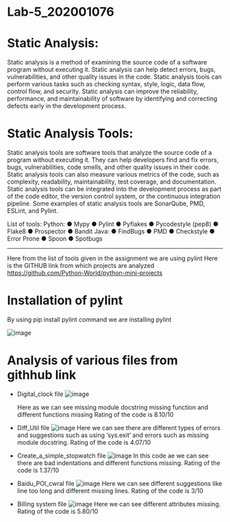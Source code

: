 # Lab-5_202001076

# Static Analysis:
Static analysis is a method of examining the source code of a software program without
executing it. Static analysis can help detect errors, bugs, vulnerabilities, and other quality issues
in the code. Static analysis tools can perform various tasks such as checking syntax, style,
logic, data flow, control flow, and security. Static analysis can improve the reliability,
performance, and maintainability of software by identifying and correcting defects early in the
development process.

# Static Analysis Tools:
Static analysis tools are software tools that analyze the source code of a program without
executing it. They can help developers find and fix errors, bugs, vulnerabilities, code smells, and
other quality issues in their code. Static analysis tools can also measure various metrics of the
code, such as complexity, readability, maintainability, test coverage, and documentation. Static
analysis tools can be integrated into the development process as part of the code editor, the
version control system, or the continuous integration pipeline. Some examples of static analysis
tools are SonarQube, PMD, ESLint, and Pylint.

List of tools:
Python:
● Mypy
● Pylint
● Pyflakes
● Pycodestyle (pep8)
● Flake8
● Prospector
● Bandit
Java:
● FindBugs
● PMD
● Checkstyle
● Error Prone
● Spoon
● Spotbugs

-----------------------------------------------------------------------------------------------------------------------------------------------------------------------
Here from the list of tools given in the assignment we are using pylint
Here is the GITHUB link from which projects are analyzed https://github.com/Python-World/python-mini-projects 

# Installation of pylint
By using pip install pylint command we are installing pylint

![image](https://user-images.githubusercontent.com/123475855/225271293-e8359c50-7a00-4ae3-bba2-ae6961001fb1.png)

# Analysis of various files from githhub link

* Digital_clock file
  ![image](https://user-images.githubusercontent.com/123475855/225271863-ea7c8aff-fa54-4b32-95b6-127f3f2e1061.png)
   
   Here as we can see missing module docstring missing function and different functions missing
   Rating of the code is 8.10/10

* Diff_Util file
  ![image](https://user-images.githubusercontent.com/123475855/225272494-3092a09d-b116-4eed-bed4-df82e9c519d7.png)
   Here we can see there are different types of errors and suggestions such as using ‘sys.exit’
   and errors such as missing module docstring.
   Rating of the code is 4.07/10

* Create_a_simple_stopwatch file
  ![image](https://user-images.githubusercontent.com/123475855/225273207-1c2839fd-399e-407f-9ab3-b7780f1b21f4.png)
  In this code ae we can see there are bad indentations and different functions missing.
  Rating of the code is 1.37/10
  
* Baidu_POI_cwral file
  ![image](https://user-images.githubusercontent.com/123475855/225274061-0a431789-272e-465a-add9-2d789e5fbee1.png)
  Here we can see different suggestions like line too long and different missing lines.
  Rating of the code is 3/10

* Billing system file
  ![image](https://user-images.githubusercontent.com/123475855/225274803-04bab1b9-65d1-49f2-86f2-e0443862cd58.png)
  Here we can see different attributes missing.
  Rating of the code is 5.80/10






